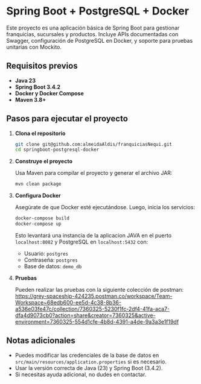 # Spring Boot + PostgreSQL + Docker

Este proyecto es una aplicación básica de Spring Boot para gestionar franquicias, sucursales y productos. Incluye APIs documentadas con Swagger, configuración de PostgreSQL en Docker, y soporte para pruebas unitarias con Mockito.

## Requisitos previos

- **Java 23**
- **Spring Boot 3.4.2**
- **Docker y Docker Compose**
- **Maven 3.8+**

## Pasos para ejecutar el proyecto

1. **Clona el repositorio**

   ```bash
   git clone git@github.com:almeidaAldis/franquiciasNequi.git
   cd springboot-postgresql-docker
   ```

2. **Construye el proyecto**

   Usa Maven para compilar el proyecto y generar el archivo JAR:

   ```bash
   mvn clean package
   ```
   
3. **Configura Docker**

   Asegúrate de que Docker esté ejecutándose. Luego, inicia los servicios:

   ```bash
   docker-compose build
   docker-compose up 
   ```

   Esto levantará una instancia de la aplicacion JAVA en el puerto `localhost:8082` y PostgreSQL en `localhost:5432` con:
   - Usuario: `postgres`
   - Contraseña: `postgres`
   - Base de datos: `demo_db`


4. **Pruebas**

   Pueden realizar las pruebas con la siguiente colección de postman:
   https://grey-spaceship-424235.postman.co/workspace/Team-Workspace~68edb600-ee5d-4c38-8b36-a536e03fe47c/collection/7360325-5230f1fc-2df4-41fa-aca7-dfa4d9073cb0?action=share&creator=7360325&active-environment=7360325-554d1cfe-4b8d-4391-a4de-9a3a3e1f19df 

## Notas adicionales

- Puedes modificar las credenciales de la base de datos en `src/main/resources/application.properties` si es necesario.
- Usar la versión correcta de Java (23) y Spring Boot (3.4.2).
- Si necesitas ayuda adicional, no dudes en contactar.
